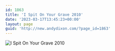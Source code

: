 ```yaml
---
id: 1863
title: 'I Spit On Your Grave 2010'
date: '2023-03-17T13:45:23+00:00'
layout: page
guid: 'http://new.andydixon.com/?page_id=1863'
---
```


![I Spit On Your Grave 2010](https://i0.wp.com/assets.g8x2.ldn.idrivee2-23.com/posters/I%20Spit%20On%20Your%20Grave%202010%2001.jpg?w=1200&ssl=1 "I Spit On Your Grave 2010")
